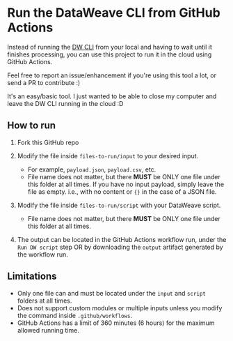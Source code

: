 # Run the DataWeave CLI from GitHub Actions

Instead of running the [DW CLI](https://github.com/mulesoft-labs/data-weave-cli) from your local and having to wait until it finishes processing, you can use this project to run it in the cloud using GitHub Actions.

Feel free to report an issue/enhancement if you're using this tool a lot, or send a PR to contribute :)

It's an easy/basic tool. I just wanted to be able to close my computer and leave the DW CLI running in the cloud :D

## How to run

1. Fork this GitHub repo

2. Modify the file inside `files-to-run/input` to your desired input. 

    - For example, `payload.json`, `payload.csv`, etc. 
    - File name does not matter, but there **MUST** be ONLY one file under this folder at all times. If you have no input payload, simply leave the file as empty. i.e., with no content or `{}` in the case of a JSON file.

3. Modify the file inside `files-to-run/script` with your DataWeave script.

    - File name does not matter, but there **MUST** be ONLY one file under this folder at all times.

4. The output can be located in the GitHub Actions workflow run, under the `Run DW script` step OR by downloading the `output` artifact generated by the workflow run.

## Limitations

- Only one file can and must be located under the `input` and `script` folders at all times.
- Does not support custom modules or multiple inputs unless you modify the command inside `.github/workflows`.
- GitHub Actions has a limit of 360 minutes (6 hours) for the maximum allowed running time.